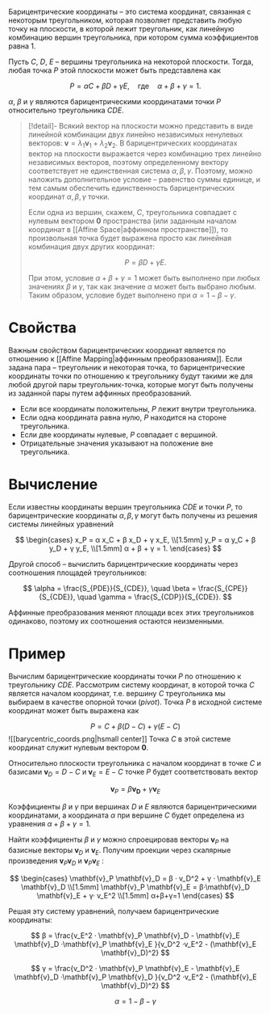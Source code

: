 Барицентрические координаты – это система координат, связанная с некоторым треугольником, которая позволяет представить любую точку на плоскости, в которой лежит треугольник, как линейную комбинацию вершин треугольника, при котором сумма коэффициентов равна 1.

Пусть $C$, $D$, $E$ – вершины треугольника на некоторой плоскости. Тогда, любая точка $P$ этой плоскости может быть представлена как

$$
P = αC+βD+γE, \quad  \text{где} \quad α+β+γ = 1.
$$

$α$, $β$ и $γ$ являются барицентрическими координатами точки $P$ относительно треугольника $CDE$. 

>[!detail]- 
> Всякий вектор на плоскости можно представить в виде линейной комбинации двух линейно независимых ненулевых векторов: $\mathbf{v} = λ_1 \mathbf{v}_1 + λ_2 \mathbf{v}_2$. В барицентрических координатах вектор на плоскости выражается через комбинацию трех линейно независимых векторов, поэтому определенному вектору соответствует не единственная система $α,β,γ$. Поэтому, можно наложить дополнительное условие – равенство суммы единице, и тем самым обеспечить единственность барицентрических координат $α,β,γ$ точки.
> 
> Если одна из вершин, скажем, $C$, треугольника совпадает с нулевым вектором $\mathbf{0}$ пространства (или заданным началом координат в [[Affine Space|аффинном пространстве]]), то произвольная точка будет выражена просто как линейная комбинация двух других координат:
> 
> $$
> P = βD+γE.
> $$
> 
> При этом, условие $α+β+γ = 1$ может быть выполнено при любых значениях $β$ и $γ$, так как значение $α$ может быть выбрано любым. Таким образом, условие будет выполнено при $α = 1 - β - γ$. 

# Свойства

Важным свойством барицентрических координат является по отношению к [[Affine Mapping|аффинным преобразованиям]]. Если задана пара – треугольник и некоторая точка, то барицентрические координаты точки по отношению к треугольнику будут такими же для любой другой пары треугольник-точка, которые могут быть получены из заданной пары путем аффинных преобразований. 
- Если все координаты положительны, $P$ лежит внутри треугольника.
- Если одна координата равна нулю, $P$ находится на стороне треугольника.
- Если две координаты нулевые, $P$ совпадает с вершиной.
- Отрицательные значения указывают на положение вне треугольника.

# Вычисление

Если известны координаты вершин треугольника $CDE$ и точки $P$, то барицентрические координаты $α,β,γ$  могут быть получены из решения системы линейных уравнений

$$
\begin{cases} 
x_P = α x_C + β x_D + γ x_E, \\[1.5mm]
y_P = α y_C + β y_D + γ y_E, \\[1.5mm]
α + β + γ = 1. 
\end{cases}
$$

Другой способ – вычислить барицентрические координаты через соотношения площадей треугольников:

$$
\alpha = \frac{S_{PDE}}{S_{CDE}}, \quad \beta = \frac{S_{CPE}}{S_{CDE}}, \quad \gamma = \frac{S_{CDP}}{S_{CDE}}.
$$

Аффинные преобразования меняют площади всех этих треугольников одинаково, поэтому их соотношения остаются неизменными.

# Пример

Вычислим барицентрические координаты точки $P$ по отношению к треугольнику $CDE$. Рассмотрим систему координат, в которой точка $C$ является началом координат, т.е. вершину $C$ треугольника мы выбираем в качестве опорной точки (*pivot*). Точка $P$ в исходной системе координат может быть выражена как

$$
P = C + β(D-C) + γ(E-C)
$$
![[barycentric_coords.png|hsmall center]]
Точка $C$ в этой системе координат служит нулевым вектором $\mathbf{0}$. 


Относительно плоскости треугольника с началом координат в точке $C$ и базисами $\mathbf{v}_D = D-C$ и $\mathbf{v}_E = E-C$ точке $P$ будет соответствовать вектор 

$$
\mathbf{v}_P = β \mathbf{v_D} + γ\mathbf{v}_E
$$

Коэффициенты $β$ и $γ$ при вершинах $D$ и $E$ являются барицентрическими координатами, а координата $α$ при вершине $C$ будет определена из уравнения $α+β+γ=1$.  

Найти коэффициенты $β$ и $γ$ можно спроецировав векторы $\mathbf{v}_P$ на базисные векторы $\mathbf{v}_D$ и $\mathbf{v}_E$. Получим проекции через скалярные произведения $\mathbf{v}_P \mathbf{v}_D$  и $\mathbf{v}_P \mathbf{v}_E$ :

$$
\begin{cases}
\mathbf{v}_P \mathbf{v}_D = β · v_D^2 + γ · \mathbf{v}_E \mathbf{v}_D  \\[1.5mm]
\mathbf{v}_P \mathbf{v}_E = β·\mathbf{v}_D \mathbf{v}_E + γ· v_E^2 \\[1.5mm]
α+β+γ=1
\end{cases}
$$

Решая эту систему уравнений, получаем барицентрические координаты:

$$
β = \frac{v_E^2 · \mathbf{v}_P \mathbf{v}_D - \mathbf{v}_E \mathbf{v}_D ·\mathbf{v}_P \mathbf{v}_E }{v_D^2 ·v_E^2 - (\mathbf{v}_E \mathbf{v}_D)^2} 
$$

$$
γ = \frac{v_D^2 · \mathbf{v}_P \mathbf{v}_E - \mathbf{v}_E \mathbf{v}_D ·\mathbf{v}_P \mathbf{v}_D }{v_D^2 ·v_E^2 - (\mathbf{v}_E \mathbf{v}_D)^2} 
$$

$$
α = 1 - β - γ
$$











